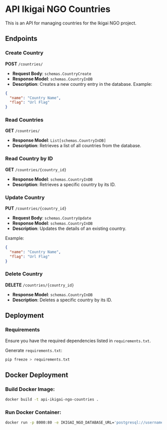 # API Ikigai NGO Countries

This is an API for managing countries for the Ikigai NGO project.

## Endpoints

### Create Country

**POST** `/countries/`

- **Request Body**: `schemas.CountryCreate`
- **Response Model**: `schemas.CountryInDB`
- **Description**: Creates a new country entry in the database.
Example:
```json
{
  "name": "Country Name",
  "flag": "Url Flag"
}
```

### Read Countries

**GET** `/countries/`

- **Response Model**: `List[schemas.CountryInDB]`
- **Description**: Retrieves a list of all countries from the database.

### Read Country by ID

**GET** `/countries/{country_id}`

- **Response Model**: `schemas.CountryInDB`
- **Description**: Retrieves a specific country by its ID.

### Update Country

**PUT** `/countries/{country_id}`

- **Request Body**: `schemas.CountryUpdate`
- **Response Model**: `schemas.CountryInDB`
- **Description**: Updates the details of an existing country.

Example:
```json
{
  "name": "Country Name",
  "flag": "Url Flag"
}
```

### Delete Country

**DELETE** `/countries/{country_id}`

- **Response Model**: `schemas.CountryInDB`
- **Description**: Deletes a specific country by its ID.

## Deployment

### Requirements

Ensure you have the required dependencies listed in `requirements.txt`.

Generate `requirements.txt`:
```bash
pip freeze > requirements.txt
```
## Docker Deployment

### Build Docker Image:

```bash
docker build -t api-ikigai-ngo-countries .
```
### Run Docker Container:

```bash
docker run -p 8000:80 -e IKIGAI_NGO_DATABASE_URL='postgresql://username:password@host.docker.internal:5439/database' api-ikigai-ngo-countries
```